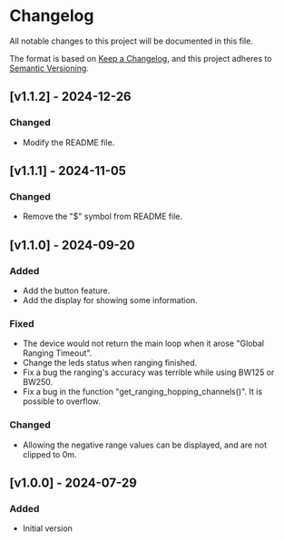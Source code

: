 # Changelog

All notable changes to this project will be documented in this file.

The format is based on [Keep a Changelog](https://keepachangelog.com/en/1.0.0/),
and this project adheres to [Semantic Versioning](https://semver.org/spec/v2.0.0.html).

## [v1.1.2] - 2024-12-26

### Changed

-  Modify the README file. 

## [v1.1.1] - 2024-11-05

### Changed

- Remove the "$" symbol from README file.

## [v1.1.0] - 2024-09-20

### Added

- Add the button feature.
- Add the display for showing some information.

### Fixed

- The device would not return the main loop when it arose "Global Ranging Timeout".
- Change the leds status when ranging finished.
- Fix a bug the ranging's accuracy was terrible while using BW125 or BW250.
- Fix a bug in the function "get_ranging_hopping_channels()". It is possible to overflow.

### Changed
- Allowing the negative range values can be displayed, and are not clipped to 0m.


## [v1.0.0] - 2024-07-29

### Added

- Initial version
